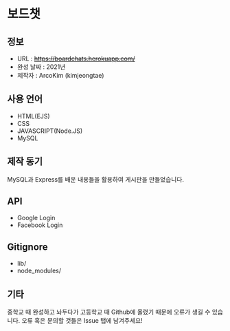 # 보드챗
## 정보
- URL : ~~https://boardchats.herokuapp.com/~~
- 완성 날짜 : 2021년
- 제작자 : ArcoKim (kimjeongtae)

## 사용 언어
- HTML(EJS)
- CSS
- JAVASCRIPT(Node.JS)
- MySQL

## 제작 동기
MySQL과 Express를 배운 내용들을 활용하여 게시판을 만들었습니다.

## API
- Google Login
- Facebook Login

## Gitignore
- lib/
- node_modules/

## 기타
중학교 때 완성하고 놔두다가 고등학교 때 Github에 올렸기 때문에 오류가 생길 수 있습니다. 오류 혹은 문의할 것들은 Issue 탭에 남겨주세요!
